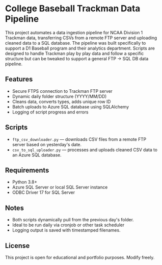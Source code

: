 # College Baseball Trackman Data Pipeline

This project automates a data ingestion pipeline for NCAA Division 1 Trackman data, transferring CSVs from a remote FTP server and uploading cleaned data to a SQL database. The pipeline was built specifically to support a D1 Baseball program and their analytics department. Scripts are designed to handle Trackman play by play data and follow a specific structure but can be tweaked to support a general FTP -> SQL DB data pipeline. 

## Features

- Secure FTPS connection to Trackman FTP server
- Dynamic daily folder structure (YYYY/MM/DD)
- Cleans data, converts types, adds unique row ID
- Batch uploads to Azure SQL database using SQLAlchemy
- Logging of script progress and errors

## Scripts

- `ftp_csv_downloader.py` — downloads CSV files from a remote FTP server based on yesterday's date.
- `csv_to_sql_uploader.py` — processes and uploads cleaned CSV data to an Azure SQL database.

## Requirements
- Python 3.8+
- Azure SQL Server or local SQL Server instance
- ODBC Driver 17 for SQL Server

## Notes
- Both scripts dynamically pull from the previous day's folder.
- Ideal to be run daily via cronjob or other task scheduler
- Logging output is saved with timestamped filenames.

## License
This project is open for educational and portfolio purposes. Modify freely.


